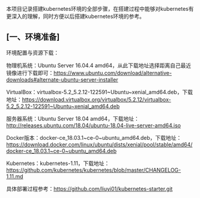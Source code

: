 本项目记录搭建kubernetes环境的全部步骤，在搭建过程中能够对kubernetes有更深入的理解，同时方便以后搭建kubernetes环境的参考。


## [一、环境准备]


环境配置与资源下载：

物理机系统：Ubuntu Server 16.04.4 amd64，从此下载地址选择距离自己最近镜像进行下载即可：https://www.ubuntu.com/download/alternative-downloads#alternate-ubuntu-server-installer

VirtualBox：virtualbox-5.2_5.2.12-122591~Ubuntu~xenial_amd64.deb，下载地址：https://download.virtualbox.org/virtualbox/5.2.12/virtualbox-5.2_5.2.12-122591~Ubuntu~xenial_amd64.deb

服务器系统：Ubuntu Server 18.04 amd64，下载地址：http://releases.ubuntu.com/18.04/ubuntu-18.04-live-server-amd64.iso

Docker版本：docker-ce_18.03.1~ce-0~ubuntu_amd64.deb，下载地址：
https://download.docker.com/linux/ubuntu/dists/xenial/pool/stable/amd64/docker-ce_18.03.1~ce-0~ubuntu_amd64.deb

Kubernetes：kubernetes-1.11，下载地址：https://github.com/kubernetes/kubernetes/blob/master/CHANGELOG-1.11.md

具体部署过程参考：https://github.com/liuyi01/kubernetes-starter.git


